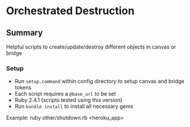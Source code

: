 # Orchestrated Destruction

Summary
-------
 Helpful scripts to create/update/destroy different objects in canvas or bridge

### Setup ###

* Run `setup.command` within config directory to setup canvas and bridge tokens
* Each script requires a `@base_url` to be set
* Ruby 2.4.1 (scripts tested using this version)
* Run `bundle install` to install all necessary gems

Example:
ruby other/shutdown.rb <heroku_app>
